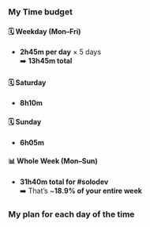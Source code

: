 ### My Time budget
#### 🗓 Weekday (Mon–Fri)
- **2h45m per day** × 5 days  
    ➡️ **13h45m total**
#### 🗓 Saturday
- **8h10m**
#### 🗓 Sunday
- **6h05m**
#### 📊 Whole Week (Mon–Sun)
- **31h40m total for #solodev**  
    ➡️ That’s ~**18.9% of your entire week**
### My plan for each day of the time
